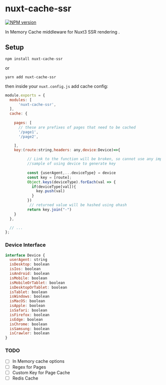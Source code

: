 # nuxt-cache-ssr
[![NPM version](https://img.shields.io/npm/v/nuxt-cache-ssr.svg)](https://www.npmjs.com/package/nuxt-cache-ssr)

In Memory Cache middleware for Nuxt3 SSR rendering .

## Setup
```npm install nuxt-cache-ssr```

or

```yarn add nuxt-cache-ssr```

then inside your `nuxt.config.js` add cache config:

```javascript
module.exports = {
  modules: [
      'nuxt-cache-ssr',
  ],
  cache: {
   
    pages: [
      // these are prefixes of pages that need to be cached
      '/page1',
      '/page2',

    ],
    key:(route:string,headers: any,device:Device)=>{

          // Link to the function will be broken, so cannot use any imported modules or custom functions
          //sample of using device to generate key
        
          const {userAgent,...deviceType} = device
          const key = [route];
          Object.keys(deviceType).forEach(val => {
            if(deviceType[val]){
              key.push(val)
            }
          })
           // returned value will be hashed using ohash
          return key.join("-")
    }
  },

  // ...
};
```
### Device Interface
```javascript
interface Device {
  userAgent: string
  isDesktop: boolean
  isIos: boolean
  isAndroid: boolean
  isMobile: boolean
  isMobileOrTablet: boolean
  isDesktopOrTablet: boolean
  isTablet: boolean
  isWindows: boolean
  isMacOS: boolean
  isApple: boolean
  isSafari: boolean
  isFirefox: boolean
  isEdge: boolean
  isChrome: boolean
  isSamsung: boolean
  isCrawler: boolean
}
```

### TODO

- [ ] In Memory cache options
- [ ] Regex for Pages
- [ ] Custom Key for Page Cache
- [ ] Redis Cache